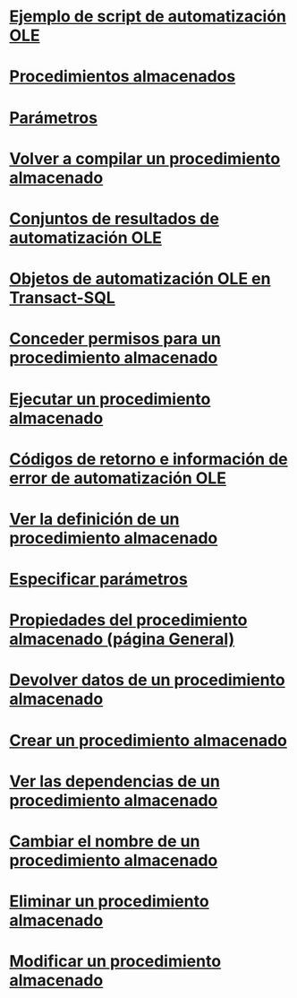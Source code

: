 # [Ejemplo de script de automatización OLE](ole-automation-sample-script.md)
# [Procedimientos almacenados](stored-procedures-database-engine.md)
# [Parámetros](parameters.md)
# [Volver a compilar un procedimiento almacenado](recompile-a-stored-procedure.md)
# [Conjuntos de resultados de automatización OLE](ole-automation-result-sets.md)
# [Objetos de automatización OLE en Transact-SQL](ole-automation-objects-in-transact-sql.md)
# [Conceder permisos para un procedimiento almacenado](grant-permissions-on-a-stored-procedure.md)
# [Ejecutar un procedimiento almacenado](execute-a-stored-procedure.md)
# [Códigos de retorno e información de error de automatización OLE](ole-automation-return-codes-and-error-information.md)
# [Ver la definición de un procedimiento almacenado](view-the-definition-of-a-stored-procedure.md)
# [Especificar parámetros](specify-parameters.md)
# [Propiedades del procedimiento almacenado (página General)](stored-procedure-properties-general-page.md)
# [Devolver datos de un procedimiento almacenado](return-data-from-a-stored-procedure.md)
# [Crear un procedimiento almacenado](create-a-stored-procedure.md)
# [Ver las dependencias de un procedimiento almacenado](view-the-dependencies-of-a-stored-procedure.md)
# [Cambiar el nombre de un procedimiento almacenado](rename-a-stored-procedure.md)
# [Eliminar un procedimiento almacenado](delete-a-stored-procedure.md)
# [Modificar un procedimiento almacenado](modify-a-stored-procedure.md)
